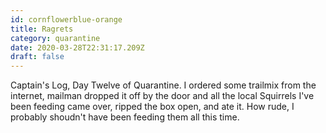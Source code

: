 ```yaml
---
id: cornflowerblue-orange
title: Ragrets
category: quarantine
date: 2020-03-28T22:31:17.209Z
draft: false
---
```


Captain's Log, Day Twelve of Quarantine. I ordered some trailmix from the internet, mailman dropped it off by the door and all the local Squirrels I've been feeding came over, ripped the box open, and ate it. How rude, I probably shoudn't have been feeding them all this time.